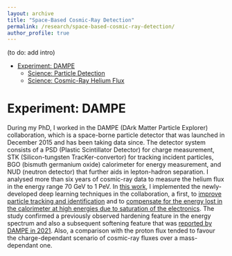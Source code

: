 ```yaml
---
layout: archive
title: "Space-Based Cosmic-Ray Detection"
permalink: /research/space-based-cosmic-ray-detection/
author_profile: true
---
```


(to do: add intro)

* [Experiment: DAMPE](#experiment-dampe)
	- [Science: Particle Detection](#science-particle-detection)
	- [Science: Cosmic-Ray Helium Flux](#science-cosmic-ray-helium-flux)


# Experiment: DAMPE

During my PhD, I worked in the DAMPE (DArk Matter Particle Explorer) collaboration, which is a space-borne particle detector that was launched in December 2015 and has been taking data since. The detector system consists of a PSD (Plastic Scintillator Detector) for charge measurement, STK (Silicon-tungsten TracKer-convertor) for tracking incident particles,  BGO (bismuth germanium oxide) calorimeter for energy measurement, and NUD (neutron detector) that further aids in lepton-hadron separation. I analysed more than six years of cosmic-ray data to measure the helium flux in the energy range 70 GeV to 1 PeV. In [this work](https://archive-ouverte.unige.ch/unige:170702), I implemented the newly-developed deep learning techniques in the collaboration, a first, to [improve particle tracking and identification](https://www.sciencedirect.com/science/article/pii/S0927650522000962?via%3Dihub) and to [compensate for the energy lost in the calorimeter at high energies due to saturation of the electronics](https://iopscience.iop.org/article/10.1088/1748-0221/17/06/P06031). The study confirmed a previously observed hardening feature in the energy spectrum and also a subsequent softening feature that was [reported by DAMPE in 2021](https://journals.aps.org/prl/abstract/10.1103/PhysRevLett.126.201102). Also, a comparison with the proton flux tended to favour the charge-dependant scenario of cosmic-ray fluxes over a mass-dependant one.
